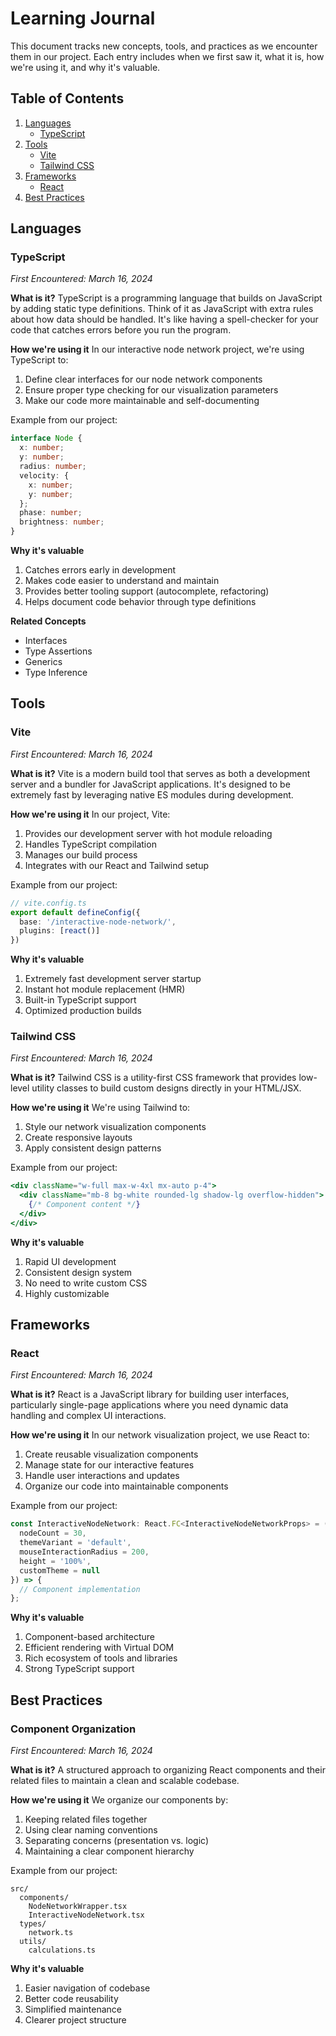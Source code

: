 # Learning Journal

This document tracks new concepts, tools, and practices as we encounter them in our project. Each entry includes when we first saw it, what it is, how we're using it, and why it's valuable.

## Table of Contents
1. [Languages](#languages)
   - [TypeScript](#typescript)
2. [Tools](#tools)
   - [Vite](#vite)
   - [Tailwind CSS](#tailwind-css)
3. [Frameworks](#frameworks)
   - [React](#react)
4. [Best Practices](#best-practices)

## Languages

### TypeScript
*First Encountered: March 16, 2024*

**What is it?**
TypeScript is a programming language that builds on JavaScript by adding static type definitions. Think of it as JavaScript with extra rules about how data should be handled. It's like having a spell-checker for your code that catches errors before you run the program.

**How we're using it**
In our interactive node network project, we're using TypeScript to:
1. Define clear interfaces for our node network components
2. Ensure proper type checking for our visualization parameters
3. Make our code more maintainable and self-documenting

Example from our project:
```typescript
interface Node {
  x: number;
  y: number;
  radius: number;
  velocity: {
    x: number;
    y: number;
  };
  phase: number;
  brightness: number;
}
```

**Why it's valuable**
1. Catches errors early in development
2. Makes code easier to understand and maintain
3. Provides better tooling support (autocomplete, refactoring)
4. Helps document code behavior through type definitions

**Related Concepts**
- Interfaces
- Type Assertions
- Generics
- Type Inference

## Tools

### Vite
*First Encountered: March 16, 2024*

**What is it?**
Vite is a modern build tool that serves as both a development server and a bundler for JavaScript applications. It's designed to be extremely fast by leveraging native ES modules during development.

**How we're using it**
In our project, Vite:
1. Provides our development server with hot module reloading
2. Handles TypeScript compilation
3. Manages our build process
4. Integrates with our React and Tailwind setup

Example from our project:
```typescript
// vite.config.ts
export default defineConfig({
  base: '/interactive-node-network/',
  plugins: [react()]
})
```

**Why it's valuable**
1. Extremely fast development server startup
2. Instant hot module replacement (HMR)
3. Built-in TypeScript support
4. Optimized production builds

### Tailwind CSS
*First Encountered: March 16, 2024*

**What is it?**
Tailwind CSS is a utility-first CSS framework that provides low-level utility classes to build custom designs directly in your HTML/JSX.

**How we're using it**
We're using Tailwind to:
1. Style our network visualization components
2. Create responsive layouts
3. Apply consistent design patterns

Example from our project:
```jsx
<div className="w-full max-w-4xl mx-auto p-4">
  <div className="mb-8 bg-white rounded-lg shadow-lg overflow-hidden">
    {/* Component content */}
  </div>
</div>
```

**Why it's valuable**
1. Rapid UI development
2. Consistent design system
3. No need to write custom CSS
4. Highly customizable

## Frameworks

### React
*First Encountered: March 16, 2024*

**What is it?**
React is a JavaScript library for building user interfaces, particularly single-page applications where you need dynamic data handling and complex UI interactions.

**How we're using it**
In our network visualization project, we use React to:
1. Create reusable visualization components
2. Manage state for our interactive features
3. Handle user interactions and updates
4. Organize our code into maintainable components

Example from our project:
```typescript
const InteractiveNodeNetwork: React.FC<InteractiveNodeNetworkProps> = ({ 
  nodeCount = 30, 
  themeVariant = 'default',
  mouseInteractionRadius = 200,
  height = '100%',
  customTheme = null
}) => {
  // Component implementation
};
```

**Why it's valuable**
1. Component-based architecture
2. Efficient rendering with Virtual DOM
3. Rich ecosystem of tools and libraries
4. Strong TypeScript support

## Best Practices

### Component Organization
*First Encountered: March 16, 2024*

**What is it?**
A structured approach to organizing React components and their related files to maintain a clean and scalable codebase.

**How we're using it**
We organize our components by:
1. Keeping related files together
2. Using clear naming conventions
3. Separating concerns (presentation vs. logic)
4. Maintaining a clear component hierarchy

Example from our project:
```
src/
  components/
    NodeNetworkWrapper.tsx
    InteractiveNodeNetwork.tsx
  types/
    network.ts
  utils/
    calculations.ts
```

**Why it's valuable**
1. Easier navigation of codebase
2. Better code reusability
3. Simplified maintenance
4. Clearer project structure 